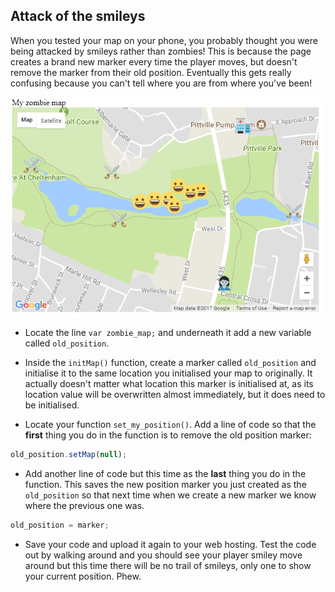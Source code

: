 ## Attack of the smileys

When you tested your map on your phone, you probably thought you were being attacked by smileys rather than zombies! This is because the page creates a brand new marker every time the player moves, but doesn't remove the marker from their old position. Eventually this gets really confusing because you can't tell where you are from where you've been!

![Attack of the smileys](images/attack-smileys.png)

+ Locate the line `var zombie_map;` and underneath it add a new variable called `old_position`.

+ Inside the `initMap()` function, create a marker called `old_position` and initialise it to the same location you initialised your map to originally. It actually doesn't matter what location this marker is initialised at, as its location value will be overwritten almost immediately, but it does need to be initialised.

+ Locate your function `set_my_position()`. Add a line of code so that the **first** thing you do in the function is to remove the old position marker:

```JavaScript
old_position.setMap(null);
```

+ Add another line of code but this time as the **last** thing you do in the function. This saves the new position marker you just created as the `old_position` so that next time when we create a new marker we know where the previous one was.

```JavaScript
old_position = marker;
```

+ Save your code and upload it again to your web hosting. Test the code out by walking around and you should see your player smiley move around but this time there will be no trail of smileys, only one to show your current position. Phew.
